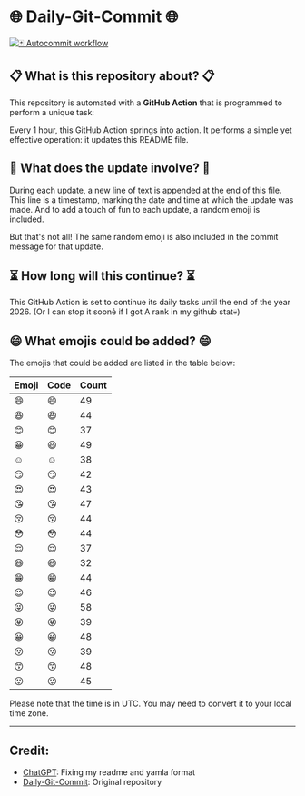 # 🌐 Daily-Git-Commit 🌐

[![🃏 Autocommit workflow](https://github.com/kleqing/git-auto-commit/actions/workflows/main.yaml/badge.svg?event=check_run)](https://github.com/kleqing/git-auto-commit/actions/workflows/main.yaml)

## 📋 What is this repository about? 📋

This repository is automated with a **GitHub Action** that is programmed to perform a unique task:

Every 1 hour, this GitHub Action springs into action. It performs a simple yet effective operation: it updates this README file.

## 🔄 What does the update involve? 🔄

During each update, a new line of text is appended at the end of this file. This line is a timestamp, marking the date and time at which the update was made. And to add a touch of fun to each update, a random emoji is included.

But that's not all! The same random emoji is also included in the commit message for that update.

## ⏳ How long will this continue? ⏳

This GitHub Action is set to continue its daily tasks until the end of the year 2026. (Or I can stop it soonẻ if I got A rank in my github stat💀)

## 😄 What emojis could be added? 😄

The emojis that could be added are listed in the table below:

| Emoji | Code | Count |
| --- | --- | --- |
| 😄 | :smile: | 49 |
| 😆 | :laughing: | 44 |
| 😊 | :blush: | 37 |
| 😀 | :smiley: | 49 |
| ☺️ | :relaxed: | 38 |
| 😏 | :smirk: | 42 |
| 😍 | :heart_eyes: | 43 |
| 😘 | :kissing_heart: | 47 |
| 😚 | :kissing_closed_eyes: | 44 |
| 😳 | :flushed: | 44 |
| 😌 | :relieved: | 37 |
| 😆 | :satisfied: | 32 |
| 😁 | :grin: | 44 |
| 😉 | :wink: | 46 |
| 😜 | :stuck_out_tongue_winking_eye: | 58 |
| 😝 | :stuck_out_tongue_closed_eyes: | 39 |
| 😀 | :grinning: | 48 |
| 😗 | :kissing: | 39 |
| 😙 | :kissing_smiling_eyes: | 48 |
| 😛 | :stuck_out_tongue: | 45 |

Please note that the time is in UTC. You may need to convert it to your local time zone.

---

## Credit:

- [ChatGPT](chatgpt.com): Fixing my readme and yamla format
- [Daily-Git-Commit](https://github.com/diegomarty/daily-git-commit): Original repository


